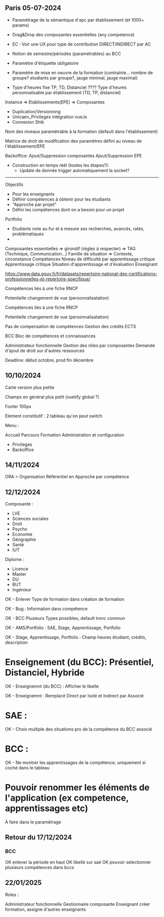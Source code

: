 
## Paris 05-07-2024

- Paramètrage de la sémantique d'apc par établissement (et 1000+ params)

- Drag&Drop des composantes essentielles (any competence)

- EC : Voir une UX pour type de contribution DIRECT/INDIRECT par AC

- Notion de semestre/périodes (paramétrables) au BCC

- Paramètre d'étiquette obligatoire
- Paramètre de mise en oeuvre de la formation (contrainte... nombre de groupe? etudiants par groupe?, jauge minimal, jauge maximal)

- Type d'heures fixe TP, TD, Distanciel ???? Type d'heures personnalisable par établissement (TD, TP, distanciel)

Instance => Etablissements(EPE) => Composantes

- Duplication/Versionning
- Unicaen_Privileges intégration vueJs
- Connexion Shib

Nom des niveaux paramètrable à la formation (default dans l'établissement)

Matrice de droit de modification des paramètres défini au niveau de l'établissement/EPE 

Backoffice:
Ajout/Suppression composantes
Ajout/Suppression EPE

- Construction en temps réél (toutes les étapes?):
    - Update de donnée trigger automatiquement la socket?


***************************************************************************

Objectifs

- Pour les enseignants
- Définir compétences à obtenir pour les étudiants
- "Approche par projet"
- Défini les compétences dont on a besoin pour un projet

Portfolio

- Etudiants note au fur et à mesure ses recherches, avancés, ratés, problèmatiques
- 

Composantes essentielles => girondif (règles à respecter) => TAG (Technique, Communication...)
Famille de situation => Contexte, circonstance 
Compétences
Niveau de difficulté par apprentissage critique
Apprentissage critique
Situation d'apprentissage et d'évaluation
Enseignant

https://www.data.gouv.fr/fr/datasets/repertoire-national-des-certifications-professionnelles-et-repertoire-specifique/

Compétences liés à une fiche RNCP

Potentielle changement de vue (personnalisatation)

Compétences liés à une fiche RNCP

Potentielle changement de vue (personnalisatation)

Pas de compensation de compétences
Gestion des crédits ECTS

BCC Bloc de compétences et connaissances

Administrateur fonctionnelle
Gestion des rôles par composantes
Demande d'ajout de droit sur d'autres ressources

Deadline: début octobre, prod fin décembre

## 10/10/2024

Carte version plus petite

Champs en général plus petit (vuetify global ?)

Footer 100px

Element constitutif : 2 tableau qu'on peut switch

Menu : 

Accueil
Parcours Formation
Administration et configuration
- Privileges
- Backoffice

## 14/11/2024

 ORA = Organisation Référentiel en Approche par compétence

 ## 12/12/2024

 Composante : 

 - LVE
 - Sciences sociales
 - Droit
 - Psycho
 - Economie
 - Géographie
 - Santé
 - IUT

 Diplome :

 - Licence
 - Master
 - DU
 - BUT
 - Ingénieur

 OK - Enlever Type de formation dans création de formation

OK - Bug : Information dans compétence

OK -  BCC Plusieurs Types possibles, default tronc commun

OK - AMS/Portfolio : SAE, Stage, Apprentissage, Portfolio

OK - Stage, Apprentissage, Portfolio : Champ heures étudiant, crédits, description


# Enseignement (du BCC): Présentiel, Distanciel, Hybride

OK - Enseignemnt (du BCC) : Afficher le libelle

OK - Enseignemnt : Remplacé Direct par Isolé et Indirect par Associé

# SAE : 

OK - Choix multiple des situations pro de la compétence du BCC associé

# BCC : 

OK - Ne montrer les apprentissages de la compétence, uniquement si coché dans le tableau 

# Pouvoir renommer les éléments de l'application (ex competence, apprentissages etc)

À faire dans le paramétrage

## Retour du 17/12/2024

### BCC 
OK enlever la période en haut
OK libellé sur saé
OK pouvoir selectionner plusieurs compétences dans bccs

## 22/01/2025

Roles : 

Administrateur fonctionnelle
Gestionnaire composante
Enseignant créer formation, assigne d'autres enseignants